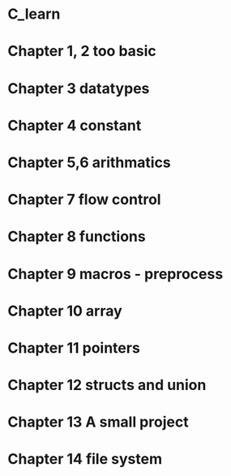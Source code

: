 # C_learn

# Chapter 1, 2 too basic
# Chapter 3 datatypes
# Chapter 4 constant
# Chapter 5,6 arithmatics
# Chapter 7 flow control
# Chapter 8 functions
# Chapter 9 macros - preprocess
# Chapter 10 array
# Chapter 11 pointers
# Chapter 12 structs and union
# Chapter 13 A small project
# Chapter 14 file system